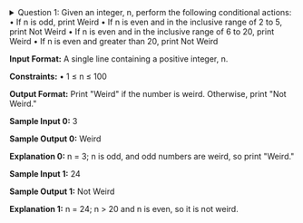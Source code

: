 <details>
  <summary>Question 1: 
Given an integer, n, perform the following conditional actions:
• If n is odd, print Weird
• If n is even and in the inclusive range of 2 to 5, print Not Weird
• If n is even and in the inclusive range of 6 to 20, print Weird
• If n is even and greater than 20, print Not Weird

**Input Format:**
A single line containing a positive integer, n.

**Constraints:**
• 1 ≤ n ≤ 100

**Output Format:**
Print "Weird" if the number is weird. Otherwise, print "Not Weird."

**Sample Input 0:**
3

**Sample Output 0:**
Weird

**Explanation 0:**
n = 3; n is odd, and odd numbers are weird, so print "Weird."

**Sample Input 1:**
24

**Sample Output 1:**
Not Weird

**Explanation 1:**
n = 24; n > 20 and n is even, so it is not weird.
</summary>
  
  **Answer:** 
  # `>code : 1`
```Python
if __name__ == '__main__':
    n = int(input().strip())
    if n in range(1,6):
        if n%2 == 0:
            print("Not Weird")
        else:
            print("Weird")
    elif n in range(5,21):
        if n%2 == 0:
            print("Weird")
        else:
            print("Not Weird")
    elif n in range(20,100):
        if n%2 == 0:
            print("Not Weird")
        else:
            print("Weird")
    else:
        print('Not Weird')
```
  # `>code : 2`
  ```
if __name__ == '__main__':
    n = int(input().strip())
    
    if n % 2 != 0:  # Odd numbers
        print("Weird")
    elif n % 2 == 0:
        if n in range(2, 6):  # Even and in range 2 to 5
            print("Not Weird")
        elif n in range(6, 21):  # Even and in range 6 to 20
            print("Weird")
        elif n > 20:  # Even and greater than 20
            print("Not Weird")
```
</details>
